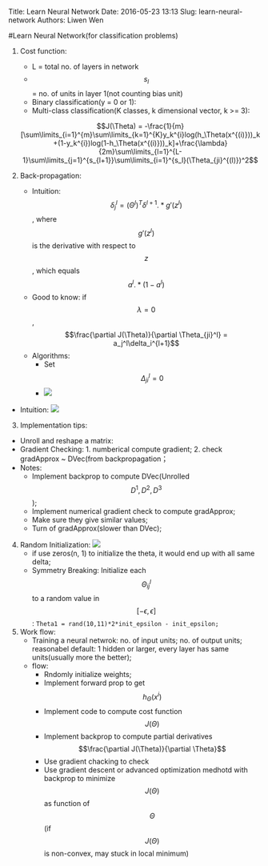 Title: Learn Neural Network 
Date: 2016-05-23 13:13
Slug: learn-neural-network
Authors: Liwen Wen


#Learn Neural Network(for classification problems)

1. Cost function:
    - L = total no. of layers in network
    - $$s_l$$ = no. of units in layer 1(not counting bias unit)
    - Binary classification(y = 0 or 1):
    - Multi-class classification(K classes, k dimensional vector, k >= 3): 
    
    $$J(\Theta) = -\frac{1}{m}[\sum\limits_{i=1}^{m}\sum\limits_{k=1}^{K}y_k^{i}log(h_\Theta(x^{(i)}))_k+(1-y_k^{i})log(1-h_\Theta(x^{(i)}))_k]+\frac{\lambda}{2m}\sum\limits_{l=1}^{L-1}\sum\limits_{j=1}^{s_{l+1}}\sum\limits_{i=1}^{s_l}(\Theta_{ji}^{(l)})^2$$
    
    
2. Back-propagation:
   - Intuition: $$\delta_j^l = (\Theta^l)^T\delta^{l+1}.*g'(z^l)$$, where $$g'(z^l)$$ is the derivative with respect to $$z$$, which equals $$a^l.*(1-a^l)$$
   - Good to know: if $$\lambda = 0$$,  $$\frac{\partial J(\Theta)}{\partial \Theta_{ji}^l} = a_j^l\delta_i^{l+1}$$
   - Algorithms:
       - Set $$\Delta_{ji}^l = 0$$
       - ![](http://i.imgur.com/ddcp6Cf.png)
  - Intuition: ![](http://i.imgur.com/l9NheY1.png)

3. Implementation tips:
  - Unroll and reshape a matrix:
  - Gradient Checking: 1. numberical compute gradient; 2. check gradApprox ~ DVec(from backpropagation；
  - Notes:
      - Implement backprop to compute DVec(Unrolled $$D^1, D^2, D^3$$);
      - Implement numerical gradient check to compute gradApprox;
      - Make sure they give similar values;
      - Turn of gradApprox(slower than DVec);
            
4. Random Initialization:
![](http://i.imgur.com/Qt02umS.png)
    - if use zeros(n, 1) to initialize the theta, it would end up with all same delta;
    - Symmetry Breaking: Initialize each $$\Theta_{ij}^l$$ to a random value in $$[-\epsilon, \epsilon]$$: `Theta1 = rand(10,11)*2*init_epsilon - init_epsilon;`
5. Work flow:
   - Training a neural netwrok: no. of input units; no. of output units; reasonabel default: 1 hidden or larger, every layer has same units(usually more the better);
   - flow: 
       - Rndomly initialize weights;
       - Implement forward prop to get $$h_{\Theta}(x^i)$$
       - Implement code to compute cost function $$J(\Theta)$$
       - Implement backprop to compute partial derivatives $$\frac{\partial J(\Theta)}{\partial \Theta}$$
       - Use gradient chacking to check
       - Use gradient descent or advanced optimization medhotd with backprop to minimize $$J(\Theta)$$ as function of $$\Theta$$(if $$J(\Theta)$$ is non-convex, may stuck in local minimum)

